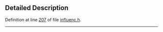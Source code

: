 ## Detailed Description

Definition at line <a href="influenc_8h-source.md#l00207" class="el">207</a> of file <a href="influenc_8h-source.md" class="el">influenc.h</a>.

------------------------------------------------------------------------

